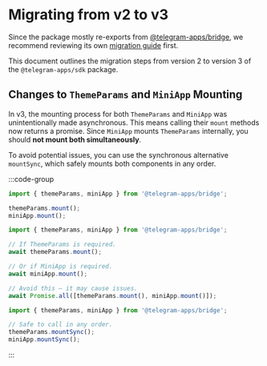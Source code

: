 # Migrating from v2 to v3

Since the package mostly re-exports from [@telegram-apps/bridge](../../telegram-apps-bridge/2-x.md), we recommend
reviewing its own [migration guide](../../telegram-apps-bridge/2-x/migrate-v1-v2.md) first.

This document outlines the migration steps from version 2 to version 3 of the `@telegram-apps/sdk` package.

## Changes to `ThemeParams` and `MiniApp` Mounting

In v3, the mounting process for both `ThemeParams` and `MiniApp` was unintentionally made asynchronous. This means
calling their `mount` methods now returns a promise. Since `MiniApp` mounts `ThemeParams` internally, you should **not
mount both simultaneously**.

To avoid potential issues, you can use the synchronous alternative `mountSync`, which safely mounts both components in
any order.

:::code-group

```ts [v2]
import { themeParams, miniApp } from '@telegram-apps/bridge';

themeParams.mount();
miniApp.mount();
```

```ts [v3]
import { themeParams, miniApp } from '@telegram-apps/bridge';

// If ThemeParams is required.
await themeParams.mount();

// Or if MiniApp is required.
await miniApp.mount();

// Avoid this — it may cause issues.
await Promise.all([themeParams.mount(), miniApp.mount()]);
```

```ts [v3 sync]
import { themeParams, miniApp } from '@telegram-apps/bridge';

// Safe to call in any order.
themeParams.mountSync();
miniApp.mountSync();
```

:::